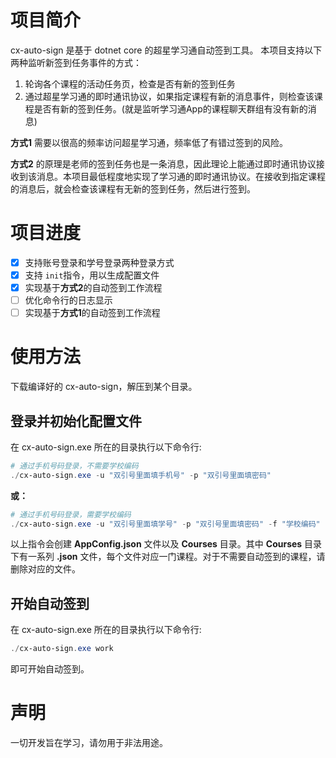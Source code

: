 # 项目简介

cx-auto-sign 是基于 dotnet core 的超星学习通自动签到工具。
本项目支持以下两种监听新签到任务事件的方式：

1. 轮询各个课程的活动任务页，检查是否有新的签到任务
2. 通过超星学习通的即时通讯协议，如果指定课程有新的消息事件，则检查该课程是否有新的签到任务。(就是监听学习通App的课程聊天群组有没有新的消息)

**方式1** 需要以很高的频率访问超星学习通，频率低了有错过签到的风险。

**方式2** 的原理是老师的签到任务也是一条消息，因此理论上能通过即时通讯协议接收到该消息。本项目最低程度地实现了学习通的即时通讯协议。在接收到指定课程的消息后，就会检查该课程有无新的签到任务，然后进行签到。

# 项目进度

- [x] 支持账号登录和学号登录两种登录方式
- [x] 支持 `init`指令，用以生成配置文件
- [x] 实现基于**方式2**的自动签到工作流程
- [ ] 优化命令行的日志显示
- [ ] 实现基于**方式1**的自动签到工作流程

# 使用方法

下载编译好的 cx-auto-sign，解压到某个目录。

## 登录并初始化配置文件

在 cx-auto-sign.exe 所在的目录执行以下命令行:

```powershell
# 通过手机号码登录，不需要学校编码
./cx-auto-sign.exe -u "双引号里面填手机号" -p "双引号里面填密码" 
```

**或：**

```powershell
# 通过手机号码登录，需要学校编码
./cx-auto-sign.exe -u "双引号里面填学号" -p "双引号里面填密码" -f "学校编码"
```

以上指令会创建 **AppConfig.json** 文件以及 **Courses** 目录。其中 **Courses** 目录下有一系列 **.json** 文件，每个文件对应一门课程。对于不需要自动签到的课程，请删除对应的文件。

## 开始自动签到

在 cx-auto-sign.exe 所在的目录执行以下命令行:

```powershell
./cx-auto-sign.exe work
```

即可开始自动签到。

# 声明

一切开发旨在学习，请勿用于非法用途。